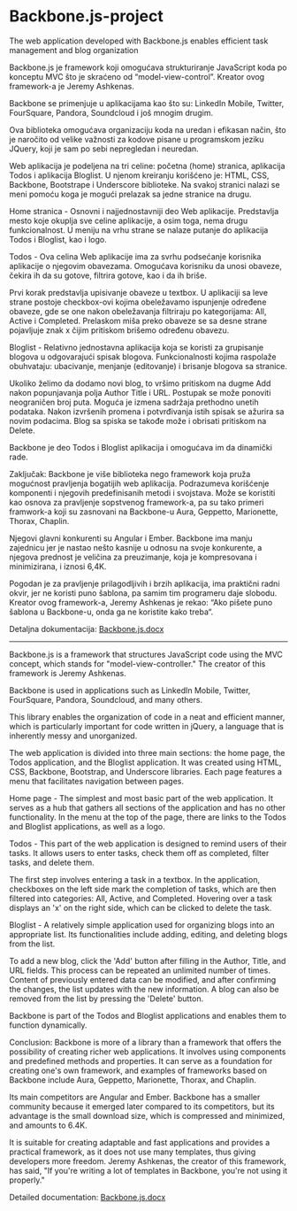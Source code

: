 # Backbone.js-project

The web application developed with Backbone.js enables efficient task management and blog organization

Backbone.js je framework koji omogućava strukturiranje JavaScript koda po konceptu MVC što je skraćeno od “model-view-control”. Kreator ovog framework-a je Jeremy Ashkenas. 

Backbone se primenjuje u aplikacijama kao što su: LinkedIn Mobile, Twitter, FourSquare, Pandora, Soundcloud i još mnogim drugim.

Ova biblioteka omogućava organizaciju koda na uredan i efikasan način, što je naročito od velike važnosti za kodove pisane u programskom jeziku JQuery, koji je sam po sebi nepregledan i neuredan.


Web aplikacija je podeljena na tri celine: početna (home) stranica, aplikacija Todos i aplikacija Bloglist. U njenom kreiranju korišćeno je: HTML, CSS, Backbone, Bootstrape i Underscore biblioteke. Na svakoj stranici nalazi se meni pomoću koga je mogući prelazak sa jedne stranice na drugu. 

Home stranica - Osnovni i najjednostavniji deo Web aplikacije. Predstavlja mesto koje okuplja sve celine aplikacije, a osim toga, nema drugu funkcionalnost. U meniju na vrhu strane se nalaze putanje do aplikacija Todos i Bloglist, kao i logo.

Todos - Ova celina Web aplikacije ima za svrhu podsećanje korisnika aplikacije o njegovim obavezama. Omogućava korisniku da unosi obaveze, čekira ih da su gotove, filtrira gotove, kao i da ih briše. 

Prvi korak predstavlja upisivanje obaveze u textbox. U aplikaciji sa leve strane postoje checkbox-ovi kojima obeležavamo ispunjenje određene obaveze, gde se one nakon obeležavanja filtriraju po kategorijama: All, Active i Completed. Prelaskom miša preko obaveze se sa desne strane pojavljuje znak x čijim pritiskom brišemo određenu obavezu.

Bloglist - Relativno jednostavna aplikacija koja se koristi za grupisanje blogova u odgovarajući spisak blogova. Funkcionalnosti kojima raspolaže obuhvataju: ubacivanje, menjanje (editovanje) i brisanje blogova sa stranice. 

Ukoliko želimo da dodamo novi blog, to vršimo pritiskom na dugme Add nakon popunjavanja polja Author Title i URL. Postupak se može ponoviti neograničen broj puta. Moguća je izmena sadržaja prethodno unetih podataka. Nakon izvršenih promena i potvrđivanja istih spisak se ažurira sa novim podacima. Blog sa spiska se takođe može i obrisati pritiskom na Delete.

Backbone je deo Todos i Bloglist aplikacija i omogućava im da dinamički rade.

Zaključak: 
Backbone je više biblioteka nego framework koja pruža mogućnost pravljenja bogatijih web aplikacija. Podrazumeva korišćenje komponenti i njegovih predefinisanih metodi i svojstava. 
Može se koristiti kao osnova za pravljenje sopstvenog framework-a, pa su tako primeri framwork-a koji su zasnovani na Backbone-u Aura, Geppetto, Marionette, Thorax, Chaplin.

Njegovi glavni konkurenti su Angular i Ember. Backbone ima manju zajednicu jer je nastao nešto kasnije u odnosu na svoje konkurente, a njegova prednost je veličina za preuzimanje, koja je kompresovana i minimizirana, i iznosi 6,4K.

Pogodan je za pravljenje prilagodljivih i brzih aplikacija, ima praktični radni okvir, jer ne koristi puno šablona, pa samim tim programeru daje slobodu. Kreator ovog framework-a, Jeremy Ashkenas je rekao: “Ako pišete puno šablona u Backbone-u, onda ga ne koristite kako treba“.

Detaljna dokumentacija: [Backbone.js.docx](https://github.com/nminic/Backbone.js-project/files/9901856/Backbone.js.docx)

_____________________________________________________________


Backbone.js is a framework that structures JavaScript code using the MVC concept, which stands for "model-view-controller." The creator of this framework is Jeremy Ashkenas.

Backbone is used in applications such as LinkedIn Mobile, Twitter, FourSquare, Pandora, Soundcloud, and many others.

This library enables the organization of code in a neat and efficient manner, which is particularly important for code written in jQuery, a language that is inherently messy and unorganized.

The web application is divided into three main sections: the home page, the Todos application, and the Bloglist application. It was created using HTML, CSS, Backbone, Bootstrap, and Underscore libraries. Each page features a menu that facilitates navigation between pages.

Home page - The simplest and most basic part of the web application. It serves as a hub that gathers all sections of the application and has no other functionality. In the menu at the top of the page, there are links to the Todos and Bloglist applications, as well as a logo.

Todos - This part of the web application is designed to remind users of their tasks. It allows users to enter tasks, check them off as completed, filter tasks, and delete them.

The first step involves entering a task in a textbox. In the application, checkboxes on the left side mark the completion of tasks, which are then filtered into categories: All, Active, and Completed. Hovering over a task displays an 'x' on the right side, which can be clicked to delete the task.

Bloglist - A relatively simple application used for organizing blogs into an appropriate list. Its functionalities include adding, editing, and deleting blogs from the list.

To add a new blog, click the 'Add' button after filling in the Author, Title, and URL fields. This process can be repeated an unlimited number of times. Content of previously entered data can be modified, and after confirming the changes, the list updates with the new information. A blog can also be removed from the list by pressing the 'Delete' button.

Backbone is part of the Todos and Bloglist applications and enables them to function dynamically.

Conclusion: Backbone is more of a library than a framework that offers the possibility of creating richer web applications. It involves using components and predefined methods and properties. It can serve as a foundation for creating one's own framework, and examples of frameworks based on Backbone include Aura, Geppetto, Marionette, Thorax, and Chaplin.

Its main competitors are Angular and Ember. Backbone has a smaller community because it emerged later compared to its competitors, but its advantage is the small download size, which is compressed and minimized, and amounts to 6.4K.

It is suitable for creating adaptable and fast applications and provides a practical framework, as it does not use many templates, thus giving developers more freedom. Jeremy Ashkenas, the creator of this framework, has said, "If you're writing a lot of templates in Backbone, you're not using it properly."

Detailed documentation: [Backbone.js.docx](https://github.com/nminic/Backbone.js-project/files/9901856/Backbone.js.docx)


